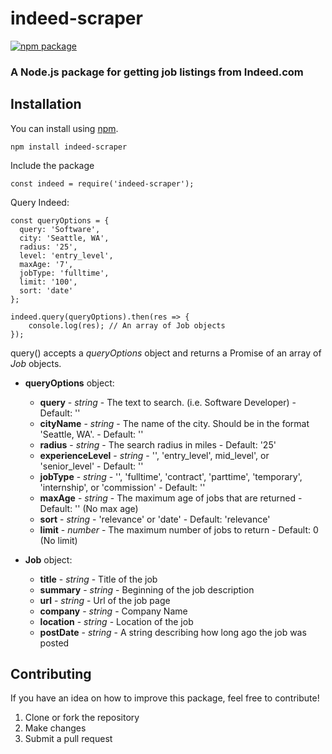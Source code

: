 # indeed-scraper
[![npm package](https://nodei.co/npm/indeed-scraper.png?downloads=true&downloadRank=true&stars=true)](https://nodei.co/npm/request/)

### A Node.js package for getting job listings from Indeed.com

## Installation

You can install using [npm](https://www.npmjs.com/package/indeed-scraper).
```
npm install indeed-scraper
```
Include the package
```
const indeed = require('indeed-scraper');
```
Query Indeed:
```
const queryOptions = {
  query: 'Software',
  city: 'Seattle, WA',
  radius: '25',
  level: 'entry_level',
  maxAge: '7',
  jobType: 'fulltime',
  limit: '100',
  sort: 'date'
};

indeed.query(queryOptions).then(res => {
	console.log(res); // An array of Job objects
});
```

query() accepts a _queryOptions_ object and returns a Promise of an array of _Job_ objects.

* **queryOptions** object:
	* **query** - _string_ - The text to search. (i.e. Software Developer) - Default: ''
	* **cityName** - _string_ - The name of the city.  Should be in the format 'Seattle, WA'. - Default: ''
	* **radius** - _string_ - The search radius in miles - Default: '25'
	* **experienceLevel** - _string_ - '', 'entry_level', mid_level', or 'senior_level' - Default: ''
	* **jobType** - _string_ - '', 'fulltime', 'contract', 'parttime', 'temporary', 'internship', or 'commission' - Default: ''
	* **maxAge** - _string_ - The maximum age of jobs that are returned - Default: '' (No max age)
	* **sort** - _string_ - 'relevance' or 'date' - Default: 'relevance'
	* **limit** - _number_ - The maximum number of jobs to return - Default: 0 (No limit)

* **Job** object:
	* **title** - _string_ - Title of the job
	* **summary** - _string_ - Beginning of the job description
	* **url** - _string_ - Url of the job page
	* **company** - _string_ - Company Name
	* **location** - _string_ - Location of the job
	* **postDate** - _string_ - A string describing how long ago the job was posted

## Contributing
If you have an idea on how to improve this package, feel free to contribute!

1. Clone or fork the repository
2. Make changes
3. Submit a pull request